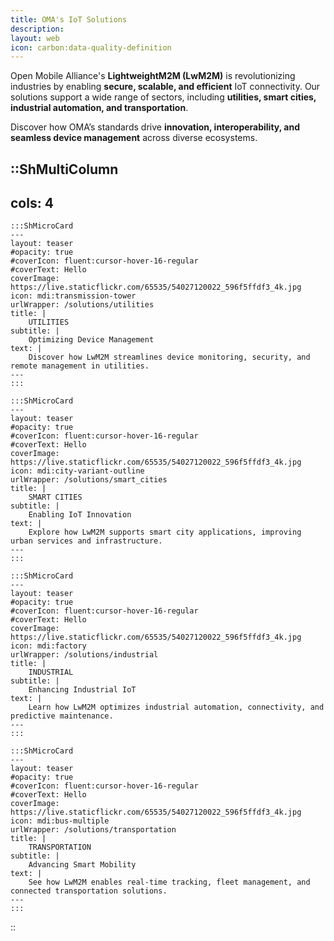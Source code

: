 ```yaml
---
title: OMA's IoT Solutions
description:
layout: web
icon: carbon:data-quality-definition
---
```



Open Mobile Alliance's **LightweightM2M (LwM2M)** is revolutionizing industries by enabling **secure, scalable, and efficient** IoT connectivity. Our solutions support a wide range of sectors, including **utilities, smart cities, industrial automation, and transportation**.  

Discover how OMA’s standards drive **innovation, interoperability, and seamless device management** across diverse ecosystems.  


::ShMultiColumn
---
cols: 4
---

    :::ShMicroCard
    ---
    layout: teaser    
    #opacity: true
    #coverIcon: fluent:cursor-hover-16-regular
    #coverText: Hello
    coverImage: https://live.staticflickr.com/65535/54027120022_596f5ffdf3_4k.jpg
    icon: mdi:transmission-tower
    urlWrapper: /solutions/utilities
    title: |
        UTILITIES 
    subtitle: |
        Optimizing Device Management
    text: |
        Discover how LwM2M streamlines device monitoring, security, and remote management in utilities.
    ---
    :::

    :::ShMicroCard
    ---
    layout: teaser
    #opacity: true
    #coverIcon: fluent:cursor-hover-16-regular
    #coverText: Hello
    coverImage: https://live.staticflickr.com/65535/54027120022_596f5ffdf3_4k.jpg
    icon: mdi:city-variant-outline
    urlWrapper: /solutions/smart_cities
    title: |
        SMART CITIES 
    subtitle: |
        Enabling IoT Innovation
    text: |
        Explore how LwM2M supports smart city applications, improving urban services and infrastructure.
    ---
    :::

    :::ShMicroCard
    ---
    layout: teaser    
    #opacity: true
    #coverIcon: fluent:cursor-hover-16-regular
    #coverText: Hello
    coverImage: https://live.staticflickr.com/65535/54027120022_596f5ffdf3_4k.jpg
    icon: mdi:factory
    urlWrapper: /solutions/industrial
    title: |
        INDUSTRIAL 
    subtitle: |
        Enhancing Industrial IoT
    text: |
        Learn how LwM2M optimizes industrial automation, connectivity, and predictive maintenance.
    ---
    :::

    :::ShMicroCard
    ---
    layout: teaser   
    #opacity: true
    #coverIcon: fluent:cursor-hover-16-regular
    #coverText: Hello
    coverImage: https://live.staticflickr.com/65535/54027120022_596f5ffdf3_4k.jpg
    icon: mdi:bus-multiple
    urlWrapper: /solutions/transportation
    title: |
        TRANSPORTATION 
    subtitle: |
        Advancing Smart Mobility
    text: |
        See how LwM2M enables real-time tracking, fleet management, and connected transportation solutions.
    ---
    :::

::